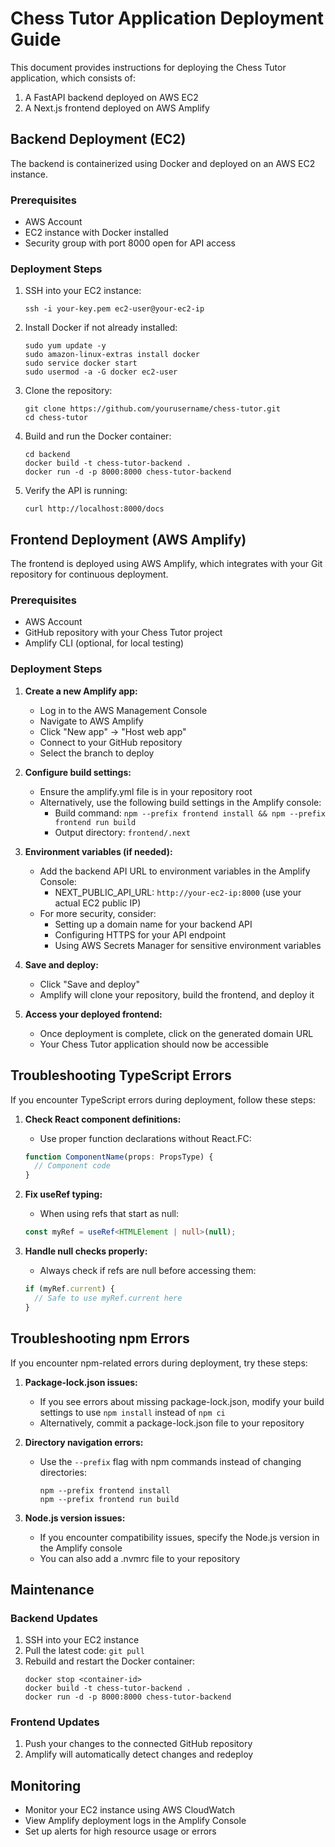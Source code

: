 # Chess Tutor Application Deployment Guide

This document provides instructions for deploying the Chess Tutor application, which consists of:
1. A FastAPI backend deployed on AWS EC2
2. A Next.js frontend deployed on AWS Amplify

## Backend Deployment (EC2)

The backend is containerized using Docker and deployed on an AWS EC2 instance.

### Prerequisites
- AWS Account
- EC2 instance with Docker installed
- Security group with port 8000 open for API access

### Deployment Steps
1. SSH into your EC2 instance:
   ```
   ssh -i your-key.pem ec2-user@your-ec2-ip
   ```

2. Install Docker if not already installed:
   ```
   sudo yum update -y
   sudo amazon-linux-extras install docker
   sudo service docker start
   sudo usermod -a -G docker ec2-user
   ```

3. Clone the repository:
   ```
   git clone https://github.com/yourusername/chess-tutor.git
   cd chess-tutor
   ```

4. Build and run the Docker container:
   ```
   cd backend
   docker build -t chess-tutor-backend .
   docker run -d -p 8000:8000 chess-tutor-backend
   ```

5. Verify the API is running:
   ```
   curl http://localhost:8000/docs
   ```

## Frontend Deployment (AWS Amplify)

The frontend is deployed using AWS Amplify, which integrates with your Git repository for continuous deployment.

### Prerequisites
- AWS Account
- GitHub repository with your Chess Tutor project
- Amplify CLI (optional, for local testing)

### Deployment Steps

1. **Create a new Amplify app:**
   - Log in to the AWS Management Console
   - Navigate to AWS Amplify
   - Click "New app" → "Host web app"
   - Connect to your GitHub repository
   - Select the branch to deploy

2. **Configure build settings:**
   - Ensure the amplify.yml file is in your repository root
   - Alternatively, use the following build settings in the Amplify console:
     - Build command: `npm --prefix frontend install && npm --prefix frontend run build`
     - Output directory: `frontend/.next`

3. **Environment variables (if needed):**
   - Add the backend API URL to environment variables in the Amplify Console:
     - NEXT_PUBLIC_API_URL: `http://your-ec2-ip:8000` (use your actual EC2 public IP)
   - For more security, consider:
     - Setting up a domain name for your backend API
     - Configuring HTTPS for your API endpoint
     - Using AWS Secrets Manager for sensitive environment variables

4. **Save and deploy:**
   - Click "Save and deploy"
   - Amplify will clone your repository, build the frontend, and deploy it

5. **Access your deployed frontend:**
   - Once deployment is complete, click on the generated domain URL
   - Your Chess Tutor application should now be accessible

## Troubleshooting TypeScript Errors

If you encounter TypeScript errors during deployment, follow these steps:

1. **Check React component definitions:**
   - Use proper function declarations without React.FC:
   ```typescript
   function ComponentName(props: PropsType) {
     // Component code
   }
   ```

2. **Fix useRef typing:**
   - When using refs that start as null:
   ```typescript
   const myRef = useRef<HTMLElement | null>(null);
   ```

3. **Handle null checks properly:**
   - Always check if refs are null before accessing them:
   ```typescript
   if (myRef.current) {
     // Safe to use myRef.current here
   }
   ```

## Troubleshooting npm Errors

If you encounter npm-related errors during deployment, try these steps:

1. **Package-lock.json issues:**
   - If you see errors about missing package-lock.json, modify your build settings to use `npm install` instead of `npm ci`
   - Alternatively, commit a package-lock.json file to your repository

2. **Directory navigation errors:**
   - Use the `--prefix` flag with npm commands instead of changing directories:
     ```
     npm --prefix frontend install
     npm --prefix frontend run build
     ```

3. **Node.js version issues:**
   - If you encounter compatibility issues, specify the Node.js version in the Amplify console
   - You can also add a .nvmrc file to your repository

## Maintenance

### Backend Updates
1. SSH into your EC2 instance
2. Pull the latest code: `git pull`
3. Rebuild and restart the Docker container:
   ```
   docker stop <container-id>
   docker build -t chess-tutor-backend .
   docker run -d -p 8000:8000 chess-tutor-backend
   ```

### Frontend Updates
1. Push your changes to the connected GitHub repository
2. Amplify will automatically detect changes and redeploy

## Monitoring

- Monitor your EC2 instance using AWS CloudWatch
- View Amplify deployment logs in the Amplify Console
- Set up alerts for high resource usage or errors 